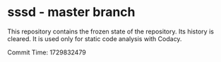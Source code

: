 # sssd - master branch

This repository contains the frozen state of the repository.
Its history is cleared. It is used only for static code
analysis with Codacy.

Commit Time: 1729832479
